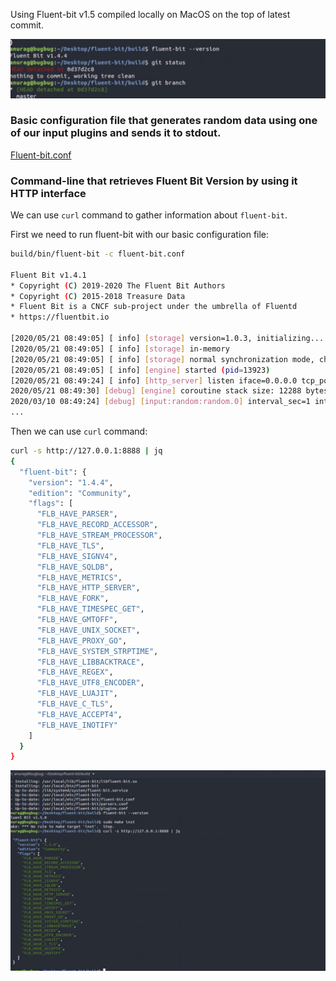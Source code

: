 Using Fluent-bit v1.5 compiled locally on MacOS on the top of latest commit.

<p align="center">
  <img src="./local_resources/v1.4.4.jpg" />
</p>

### Basic configuration file that generates random data using one of our input plugins and sends it to stdout.

[Fluent-bit.conf](https://github.com/championshuttler/fluentbit-basic/blob/master/fluent-bit.conf)

### Command-line that retrieves Fluent Bit Version by using it HTTP interface

We can use `curl` command to gather information about `fluent-bit`.

First we need to run fluent-bit with our basic configuration file: 

```bash
build/bin/fluent-bit -c fluent-bit.conf

Fluent Bit v1.4.1
* Copyright (C) 2019-2020 The Fluent Bit Authors
* Copyright (C) 2015-2018 Treasure Data
* Fluent Bit is a CNCF sub-project under the umbrella of Fluentd
* https://fluentbit.io

[2020/05/21 08:49:05] [ info] [storage] version=1.0.3, initializing...
[2020/05/21 08:49:05] [ info] [storage] in-memory
[2020/05/21 08:49:05] [ info] [storage] normal synchronization mode, checksum disabled, max_chunks_up=128
[2020/05/21 08:49:05] [ info] [engine] started (pid=13923)
[2020/05/21 08:49:24] [ info] [http_server] listen iface=0.0.0.0 tcp_port=2020
2020/05/21 08:49:30] [debug] [engine] coroutine stack size: 12288 bytes (12.0K)
2020/03/10 08:49:24] [debug] [input:random:random.0] interval_sec=1 interval_nsec=0
...
```

Then we can use `curl` command:

```bash
curl -s http://127.0.0.1:8888 | jq
{
  "fluent-bit": {
    "version": "1.4.4",
    "edition": "Community",
    "flags": [
      "FLB_HAVE_PARSER",
      "FLB_HAVE_RECORD_ACCESSOR",
      "FLB_HAVE_STREAM_PROCESSOR",
      "FLB_HAVE_TLS",
      "FLB_HAVE_SIGNV4",
      "FLB_HAVE_SQLDB",
      "FLB_HAVE_METRICS",
      "FLB_HAVE_HTTP_SERVER",
      "FLB_HAVE_FORK",
      "FLB_HAVE_TIMESPEC_GET",
      "FLB_HAVE_GMTOFF",
      "FLB_HAVE_UNIX_SOCKET",
      "FLB_HAVE_PROXY_GO",
      "FLB_HAVE_SYSTEM_STRPTIME",
      "FLB_HAVE_LIBBACKTRACE",
      "FLB_HAVE_REGEX",
      "FLB_HAVE_UTF8_ENCODER",
      "FLB_HAVE_LUAJIT",
      "FLB_HAVE_C_TLS",
      "FLB_HAVE_ACCEPT4",
      "FLB_HAVE_INOTIFY"
    ]
  }
}

```

<p align="center">
  <img src="./local_resources/curl1.5.jpg" />
</p>


